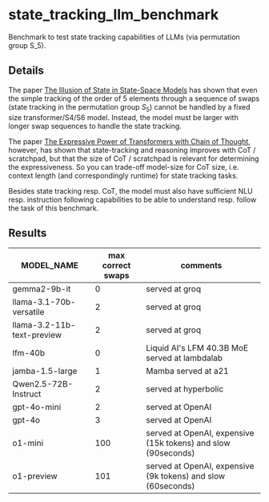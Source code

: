 # state_tracking_llm_benchmark

Benchmark to test state tracking capabilities of LLMs (via permutation group S_5).

## Details

The paper [The Illusion of State in State-Space Models](https://arxiv.org/pdf/2404.08819) has shown that 
even the simple tracking of the order of 5 elements through a sequence of swaps (state tracking in the permutation group $S_5$) 
cannot be handled by a fixed size transformer/S4/S6 model. 
Instead, the model must be larger with longer swap sequences to handle the state tracking.

The paper [The Expressive Power of Transformers with Chain of Thought](https://arxiv.org/pdf/2310.07923), however, 
has shown that state-tracking and reasoning improves with CoT / scratchpad, 
but that the size of CoT / scratchpad is relevant for determining the expressiveness. 
So you can trade-off model-size for CoT size, i.e. context length (and correspondingly runtime) for state tracking tasks.

Besides state tracking resp. CoT, the model must also have sufficient NLU resp. instruction following capabilities 
to be able to understand resp. follow the task of this benchmark.

## Results

| MODEL_NAME                 | max correct swaps | comments             |
| -------------------------- | ----------------- | -------------------- |
| gemma2-9b-it               | 0                 | served at groq       |
| llama-3.1-70b-versatile    | 2                 | served at groq       |
| llama-3.2-11b-text-preview | 2                 | served at groq       |
| lfm-40b                    | 0                 | Liquid AI's LFM 40.3B MoE served at lambdalab  |
| jamba-1.5-large            | 1                 | Mamba served at a21  |
| Qwen2.5-72B-Instruct       | 2                 | served at hyperbolic |
| gpt-4o-mini                | 2                 | served at OpenAI     |
| gpt-4o                     | 3                 | served at OpenAI     |
| o1-mini                    | 100               | served at OpenAI, expensive (15k tokens) and slow (90seconds)|
| o1-preview                 | 101               | served at OpenAI, expensive (9k tokens) and slow (60seconds)|
